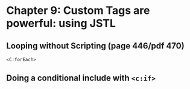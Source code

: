 # Chapter 9: Custom Tags are powerful: using JSTL
## Looping without Scripting (page 446/pdf 470)
`<C:forEach>`
## Doing a conditional include with `<c:if>`
